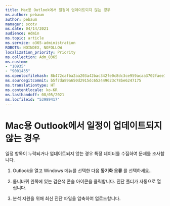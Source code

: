 ```yaml
---
title: Mac용 Outlook에서 일정이 업데이트되지 않는 경우
ms.author: pebaum
author: pebaum
manager: scotv
ms.date: 04/14/2021
audience: Admin
ms.topic: article
ms.service: o365-administration
ROBOTS: NOINDEX, NOFOLLOW
localization_priority: Priority
ms.collection: Adm_O365
ms.custom:
- "10935"
- "9001435"
ms.openlocfilehash: 8b472cafba2aa203a42bac342fe0c8dc3ce959acaa3702faee13156d4459699d
ms.sourcegitcommit: b5f7da89a650d2915dc652449623c78be6247175
ms.translationtype: HT
ms.contentlocale: ko-KR
ms.lasthandoff: 08/05/2021
ms.locfileid: "53989417"
---
```

# <a name="calendar-not-updating-outlook-for-mac"></a>Mac용 Outlook에서 일정이 업데이트되지 않는 경우

일정 항목이 누락되거나 업데이트되지 않는 경우 특정 데이터를 수집하여 문제를 조사합니다.

1. Outlook을 열고 Windows 메뉴를 선택한 다음 **동기화 오류** 를 선택하세요..

1. 톱니바퀴 왼쪽에 있는 검은색 콘솔 아이콘을 클릭합니다. 진단 폴더가 자동으로 열립니다.

1. 분석 지원을 위해 최신 진단 파일을 압축하여 업로드합니다.